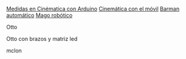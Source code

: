 [Medidas en Cinématica con Arduino](http://www.iesveleta.com/actividades/proyecto-educativo-con-robots-cinematica-con-arduino/)
[Cinemática con el móvil](https://docs.google.com/document/d/1I86Kt4TV1TPg4dPlDCZFRnqJcVycdrf1h6WWiLZnpuA/edit)
[Barman automático](https://www.instructables.com/Arduino-Robotic-Bartender-3D-Printable-Bluetooth/)
[Mago robótico](https://www.youtube.com/channel/UCmU1_YYwKWexrEB_tvlL4Sg)

Otto

Otto con brazos y matriz led

mclon



